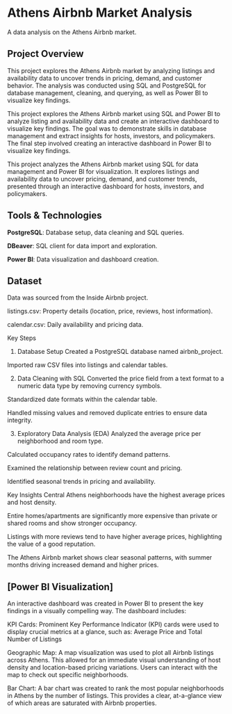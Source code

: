 # Athens Airbnb Market Analysis
A data analysis on the Athens Airbnb market.

## Project Overview

This project explores the Athens Airbnb market by analyzing listings and availability data to uncover trends in pricing, demand, and customer behavior. The analysis was conducted using SQL and PostgreSQL for database management, cleaning, and querying, as well as Power BI to visualize key findings.


This project explores the Athens Airbnb market using SQL and Power BI to analyze listing and availability data and create an interactive dashboard to visualize key findings. The goal was to demonstrate skills in database management and extract insights for hosts, investors, and policymakers. The final step involved creating an interactive dashboard in Power BI to visualize key findings.


This project analyzes the Athens Airbnb market using SQL for data management and Power BI for visualization. It explores listings and availability data to uncover pricing, demand, and customer trends, presented through an interactive dashboard for hosts, investors, and policymakers.

## Tools & Technologies
**PostgreSQL**: Database setup, data cleaning and SQL queries.

**DBeaver**: SQL client for data import and exploration.

**Power BI**: Data visualization and dashboard creation.

## Dataset
Data was sourced from the Inside Airbnb project.

listings.csv: Property details (location, price, reviews, host information).

calendar.csv: Daily availability and pricing data.

Key Steps
1. Database Setup
Created a PostgreSQL database named airbnb_project.

Imported raw CSV files into listings and calendar tables.

2. Data Cleaning with SQL
Converted the price field from a text format to a numeric data type by removing currency symbols.

Standardized date formats within the calendar table.

Handled missing values and removed duplicate entries to ensure data integrity.

3. Exploratory Data Analysis (EDA)
Analyzed the average price per neighborhood and room type.

Calculated occupancy rates to identify demand patterns.

Examined the relationship between review count and pricing.

Identified seasonal trends in pricing and availability.

Key Insights
Central Athens neighborhoods have the highest average prices and host density.

Entire homes/apartments are significantly more expensive than private or shared rooms and show stronger occupancy.

Listings with more reviews tend to have higher average prices, highlighting the value of a good reputation.

The Athens Airbnb market shows clear seasonal patterns, with summer months driving increased demand and higher prices.

## [Power BI Visualization]
An interactive dashboard was created in Power BI to present the key findings in a visually compelling way. The dashboard includes:

KPI Cards: Prominent Key Performance Indicator (KPI) cards were used to display crucial metrics at a glance, such as: Average Price and Total Number of Listings

Geographic Map: A map visualization was used to plot all Airbnb listings across Athens. This allowed for an immediate visual understanding of host density and location-based pricing variations. Users can interact with the map to check out specific neighborhoods.

Bar Chart: A bar chart was created to rank the most popular neighborhoods in Athens by the number of listings. This provides a clear, at-a-glance view of which areas are saturated with Airbnb properties.
